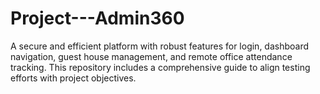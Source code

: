 # Project---Admin360
A secure and efficient platform with robust features for login, dashboard navigation, guest house management, and remote office attendance tracking. This repository includes a comprehensive guide to align testing efforts with project objectives.
